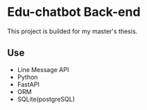 # Edu-chatbot Back-end
This project is builded for my master's thesis.

## Use
- Line Message API
- Python
- FastAPI
- ORM
- SQLite(postgreSQL)
